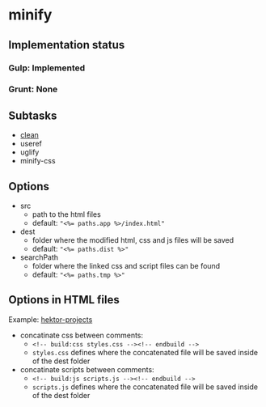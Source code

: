 # minify

## Implementation status

### Gulp: Implemented
### Grunt: None

## Subtasks

  * [clean](clean.md)
  * useref
  * uglify
  * minify-css

## Options

  * src
    * path to the html files
    * default: ``"<%= paths.app %>/index.html"``
  * dest
    * folder where the modified html, css and js files will be saved
    * default: ``"<%= paths.dist %>"``
  * searchPath
    * folder where the linked css and script files can be found
    * default: ``"<%= paths.tmp %>"``

## Options in HTML files

Example: [hektor-projects](https://github.com/infinumjs/hektor-projects/blob/master/backbone.marionette-es6-gulp/app/index.html)

  * concatinate css between comments:
    * ``<!-- build:css styles.css --><!-- endbuild -->``
    * ``styles.css`` defines where the concatenated file will be saved inside of the dest folder
  * concatinate scripts between comments:
    * ``<!-- build:js scripts.js --><!-- endbuild -->``
    * ``scripts.js`` defines where the concatenated file will be saved inside of the dest folder

